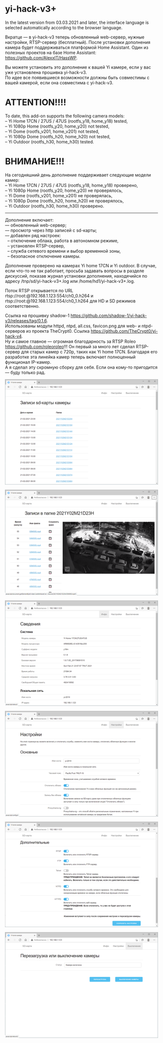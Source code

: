 # yi-hack-v3+
In the latest version from 03.03.2021 and later, the interface language is selected automatically according to the browser language.  

Вкратце — в yi-hack-v3 теперь обновленный web-сервер, нужные настройки, RTSP-сервер (бесплатный). После установки дополнения камера будет поддерживаться платформой Home Assistant. Один из полезных проектов на базе Home Assistant: https://github.com/AlexxIT/HassWP.

Вы можете установить это дополнение к вашей Yi камере, если у вас уже установлена прошивка yi-hack-v3.  
По идее все появившиеся возможности должны быть совместимы с вашей камерой, если она совместима с yi-hack-v3.


ATTENTION!!!!
=============
To date, this add-on supports the following camera models:  
– Yi Home 17CN / 27US / 47US (rootfs_y18, home_y18) tested,  
– Yi 1080p Home (rootfs_y20, home_y20) not tested,  
– Yi Dome (rootfs_v201, home_v201) not tested,  
– Yi 1080p Dome (rootfs_h20, home_h20) not tested,  
– Yi Outdoor (rootfs_h30, home_h30) tested.  


ВНИМАНИЕ!!!
===========
На сегодняшний день дополнение поддерживает следующие модели камер:  
– Yi Home 17CN / 27US / 47US (rootfs_y18, home_y18) проверено,  
– Yi 1080p Home (rootfs_y20, home_y20) не проверялось,  
– Yi Dome (rootfs_v201, home_v201) не проверялась,  
– Yi 1080p Dome (rootfs_h20, home_h20) не проверялось,  
– Yi Outdoor (rootfs_h30, home_h30) проверено.  


* * * * *

Дополнение включает:  
— обновленный web-сервер;  
— просмотр через http записей с sd-карты;  
— добавлен ряд настроек:  
             – отключение облака, работа в автономном режиме,  
             – установлен RTSP-сервер,  
             – служба сетевого времени и выбор временной зоны,  
             – безопасное отключение камеры.  

Дополнение проверено на камерах Yi home 17CN и Yi outdoor. В случае, если что-то не так работает, просьба задавать вопросы в разделе дискуссий, показав журнал установки дополнения, находячийся по адресу /tnp/sd/yi-hack-v3+.log или /home/hd1/yi-hack-v3+.log.

Поток RTSP открывается по URL rtsp://root:@192.168.1.123:554/ch0_0.h264 и rtsp://root:@192.168.1.123:554/ch0_1.h264 для HD и SD режимов соответственно.

Ссылка на прошивку shadow-1 https://github.com/shadow-1/yi-hack-v3/releases/tag/0.1.6.  
Использованы модули httpd, ntpd, all.css, favicon.png для web- и ntpd- серверов из проекта TheCrypt0. Ссылка https://github.com/TheCrypt0/yi-hack-v4.  
Ну и самое главное — огромная благодарность за RTSP Roleo https://github.com/roleoroleo!!! Он первый за много лет сделал RTSP-сервер для старых камер с 720p, таких как Yi home 17CN. Благодаря его разработке эта линейка камер теперь включает полноценный функционал IP-камер.  
А я сделал эту скромную сборку для себя. Если она кому-то пригодится — буду только рад.

![Просмотр папок с записями](https://github.com/Arkady23/yi-hack-v3plus/blob/main/Screenshots/image_2021_02_21T13_57_08_096Z.png?raw=true)

![Просмотр записей](https://github.com/Arkady23/yi-hack-v3plus/blob/main/Screenshots/image_2021_02_21T13_57_46_079Z.png?raw=true)

![Просмотр сведений о камере](https://github.com/Arkady23/yi-hack-v3plus/blob/main/Screenshots/image_2021_02_21T13_58_25_773Z.png?raw=true)

![Просмотр настроек 1 ч.](https://github.com/Arkady23/yi-hack-v3plus/blob/main/Screenshots/image_2021_02_21T13_59_08_416Z.png?raw=true)

![Просмотр настроек 2 ч.](https://github.com/Arkady23/yi-hack-v3plus/blob/main/Screenshots/image_2021_02_21T13_59_47_582Z.png?raw=true)

![Выключение/Перезагрузка](https://github.com/Arkady23/yi-hack-v3plus/blob/main/Screenshots/image_2021_02_21T14_00_09_418Z.png?raw=true)
